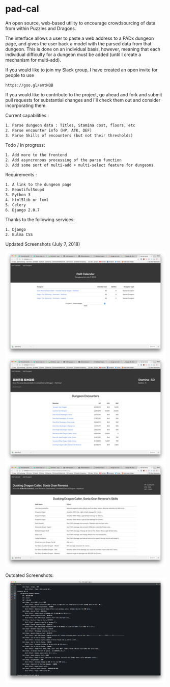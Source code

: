# pad-cal
An open source, web-based utility to encourage crowdsourcing of data from within Puzzles and Dragons.

The interface allows a user to paste a web address to a PADx dungeon page, and gives the user back a model
with the parsed data from that dungeon. This is done on an individual basis, however, meaning that each individual
difficulty for a dungeon must be added (until I create a mechanism for multi-add).


If you would like to join my Slack group, I have created an open invite for people to use

    https://goo.gl/emtNQB
    
If you would like to contribute to the project, go ahead and fork and submit pull requests for substantial changes and I'll
check them out and consider incorporating them.

 Current capabilities :

    1. Parse dungeon data : Titles, Stamina cost, floors, etc
    2. Parse encounter info (HP, ATK, DEF)
    3. Parse Skills of encounters (but not their thresholds)
    
    
Todo / In progress:

    1. Add more to the frontend
    2. Add asyncronous processing of the parse function
    3. Add some sort of multi-add + multi-select feature for dungeons

Requirements :

    1. A link to the dungeon page
    2. BeautifulSoup4
    3. Python 3
    4. html5lib or lxml
    5. Celery
    6. Django 2.0.7
    
    
Thanks to the following services:

    1. Django
    2. Bulma CSS
    
    
    
Updated Screenshots (July 7, 2018)

![alt text](https://github.com/rohilthopu/pad-cal/blob/master/Screenshots/Screen%20Shot%202018-07-07%20at%205.00.03%20PM.png)    
![alt text](https://github.com/rohilthopu/pad-cal/blob/master/Screenshots/Screen%20Shot%202018-07-07%20at%205.00.21%20PM.png)    
![alt text](https://github.com/rohilthopu/pad-cal/blob/master/Screenshots/Screen%20Shot%202018-07-07%20at%205.00.36%20PM.png)    
    


Outdated Screenshots:    
![alt text](https://github.com/rohilthopu/pad-cal/blob/master/Screenshots/Screen%20Shot%202018-06-29%20at%201.20.29%20AM.png)
